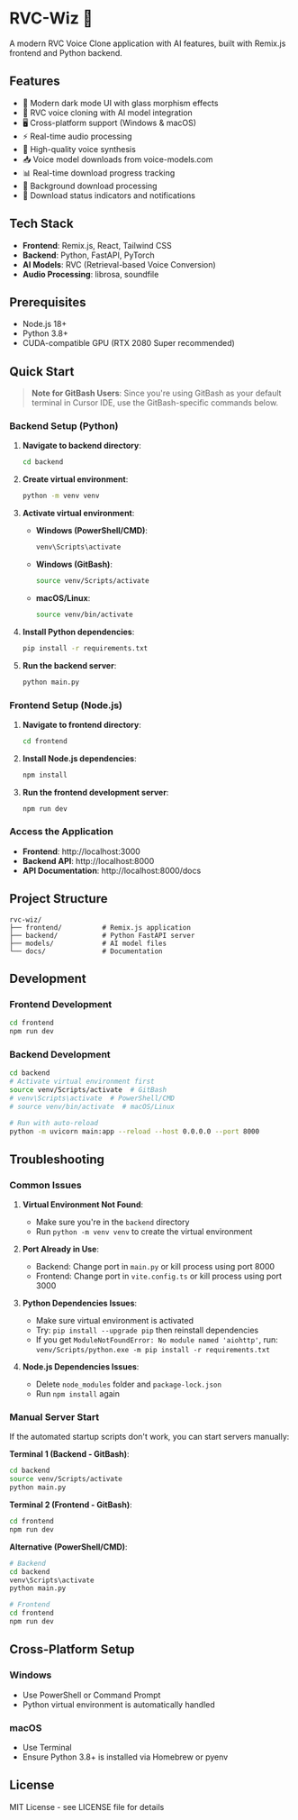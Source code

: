 # RVC-Wiz 🎤

A modern RVC Voice Clone application with AI features, built with Remix.js frontend and Python backend.

## Features

- 🎨 Modern dark mode UI with glass morphism effects
- 🎤 RVC voice cloning with AI model integration
- 🖥️ Cross-platform support (Windows & macOS)
- ⚡ Real-time audio processing
- 🎵 High-quality voice synthesis
- 📥 Voice model downloads from voice-models.com
- 📊 Real-time download progress tracking
- 🔄 Background download processing
- 🎯 Download status indicators and notifications

## Tech Stack

- **Frontend**: Remix.js, React, Tailwind CSS
- **Backend**: Python, FastAPI, PyTorch
- **AI Models**: RVC (Retrieval-based Voice Conversion)
- **Audio Processing**: librosa, soundfile

## Prerequisites

- Node.js 18+
- Python 3.8+
- CUDA-compatible GPU (RTX 2080 Super recommended)

## Quick Start

> **Note for GitBash Users**: Since you're using GitBash as your default terminal in Cursor IDE, use the GitBash-specific commands below.

### Backend Setup (Python)

1. **Navigate to backend directory**:
   ```bash
   cd backend
   ```

2. **Create virtual environment**:
   ```bash
   python -m venv venv
   ```

3. **Activate virtual environment**:
   - **Windows (PowerShell/CMD)**:
     ```bash
     venv\Scripts\activate
     ```
   - **Windows (GitBash)**:
     ```bash
     source venv/Scripts/activate
     ```
   - **macOS/Linux**:
     ```bash
     source venv/bin/activate
     ```

4. **Install Python dependencies**:
   ```bash
   pip install -r requirements.txt
   ```

5. **Run the backend server**:
   ```bash
   python main.py
   ```

### Frontend Setup (Node.js)

1. **Navigate to frontend directory**:
   ```bash
   cd frontend
   ```

2. **Install Node.js dependencies**:
   ```bash
   npm install
   ```

3. **Run the frontend development server**:
   ```bash
   npm run dev
   ```

### Access the Application

- **Frontend**: http://localhost:3000
- **Backend API**: http://localhost:8000
- **API Documentation**: http://localhost:8000/docs

## Project Structure

```
rvc-wiz/
├── frontend/          # Remix.js application
├── backend/           # Python FastAPI server
├── models/            # AI model files
└── docs/              # Documentation
```

## Development

### Frontend Development
```bash
cd frontend
npm run dev
```

### Backend Development
```bash
cd backend
# Activate virtual environment first
source venv/Scripts/activate  # GitBash
# venv\Scripts\activate  # PowerShell/CMD
# source venv/bin/activate  # macOS/Linux

# Run with auto-reload
python -m uvicorn main:app --reload --host 0.0.0.0 --port 8000
```

## Troubleshooting

### Common Issues

1. **Virtual Environment Not Found**:
   - Make sure you're in the `backend` directory
   - Run `python -m venv venv` to create the virtual environment

2. **Port Already in Use**:
   - Backend: Change port in `main.py` or kill process using port 8000
   - Frontend: Change port in `vite.config.ts` or kill process using port 3000

3. **Python Dependencies Issues**:
   - Make sure virtual environment is activated
   - Try: `pip install --upgrade pip` then reinstall dependencies
   - If you get `ModuleNotFoundError: No module named 'aiohttp'`, run: `venv/Scripts/python.exe -m pip install -r requirements.txt`

4. **Node.js Dependencies Issues**:
   - Delete `node_modules` folder and `package-lock.json`
   - Run `npm install` again

### Manual Server Start

If the automated startup scripts don't work, you can start servers manually:

**Terminal 1 (Backend - GitBash)**:
```bash
cd backend
source venv/Scripts/activate
python main.py
```

**Terminal 2 (Frontend - GitBash)**:
```bash
cd frontend
npm run dev
```

**Alternative (PowerShell/CMD)**:
```bash
# Backend
cd backend
venv\Scripts\activate
python main.py

# Frontend
cd frontend
npm run dev
```

## Cross-Platform Setup

### Windows
- Use PowerShell or Command Prompt
- Python virtual environment is automatically handled

### macOS
- Use Terminal
- Ensure Python 3.8+ is installed via Homebrew or pyenv

## License

MIT License - see LICENSE file for details
